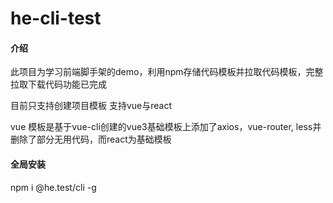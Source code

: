 # he-cli-test

#### 介绍
此项目为学习前端脚手架的demo，利用npm存储代码模板并拉取代码模板，完整拉取下载代码功能已完成

目前只支持创建项目模板 支持vue与react

vue 模板是基于vue-cli创建的vue3基础模板上添加了axios，vue-router, less并删除了部分无用代码，而react为基础模板

#### 全局安装
npm i @he.test/cli -g
